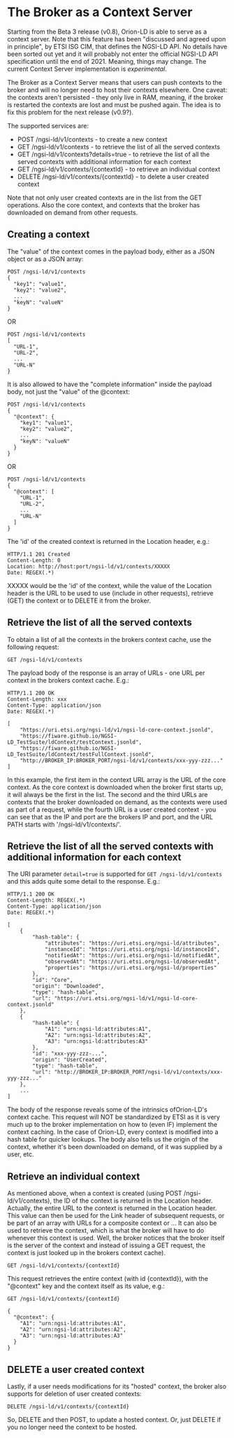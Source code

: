 # The Broker as a Context Server
Starting from the Beta 3 release (v0.8), Orion-LD is able to serve as a context server.
Note that this feature has been "discussed and agreed upon in principle", by ETSI ISG CIM, that defines the NGSI-LD API.
No details have been sorted out yet and it will probably not enter the official NGSI-LD API specification until the end of 2021.
Meaning, things may change. The current Context Server implementation is *experimental*.

The Broker as a Context Server means that users can push contexts to the broker and will no longer need to host their contexts elsewhere.
One caveat: the contexts aren't persisted - they only live in RAM, meaning, if the broker is restarted the contexts are lost and must be pushed again.
The idea is to fix this problem for the next release (v0.9?).

The supported services are:

* POST /ngsi-ld/v1/contexts - to create a new context
* GET /ngsi-ld/v1/contexts - to retrieve the list of all the served contexts
* GET /ngsi-ld/v1/contexts?details=true - to retrieve the list of all the served contexts with additional information for each context
* GET /ngsi-ld/v1/contexts/{contextId} - to retrieve an individual context
* DELETE /ngsi-ld/v1/contexts/{contextId} - to delete a user created context

Note that not only user created contexts are in the list from the GET operations. Also the core context, and contexts that the broker has downloaded on demand from other requests.

## Creating a context
The "value" of the context comes in the payload body, either as a JSON object or as a JSON array:
```
POST /ngsi-ld/v1/contexts
{
  "key1": "value1",
  "key2": "value2",
  ...
  "keyN": "valueN"
}
```
OR
```
POST /ngsi-ld/v1/contexts
[
  "URL-1", 
  "URL-2", 
  ...
  "URL-N"
}
```
It is also allowed to have the "complete information" inside the payload body, not just the "value" of the @context:
```
POST /ngsi-ld/v1/contexts
{
  "@context": {
    "key1": "value1",
    "key2": "value2",
    ...
    "keyN": "valueN"
  }
}
```
OR
```
POST /ngsi-ld/v1/contexts
{
  "@context": [
    "URL-1", 
    "URL-2", 
    ...
    "URL-N"
  ]
}
```

The 'id' of the created context is returned in the Location header, e.g.:
```
HTTP/1.1 201 Created
Content-Length: 0
Location: http://host:port/ngsi-ld/v1/contexts/XXXXX
Date: REGEX(.*)
```
XXXXX would be the 'id' of the context, while the value of the Location header is the URL to be used to use (include in other requests), retrieve (GET) the context or to DELETE it from the broker.

## Retrieve the list of all the served contexts
To obtain a list of all the contexts in the brokers context cache, use the following request:
```
GET /ngsi-ld/v1/contexts
```
The payload body of the response is an array of URLs - one URL per context in the brokers context cache.
E.g.:
```
HTTP/1.1 200 OK
Content-Length: xxx
Content-Type: application/json
Date: REGEX(.*)

[
    "https://uri.etsi.org/ngsi-ld/v1/ngsi-ld-core-context.jsonld",
    "https://fiware.github.io/NGSI-LD_TestSuite/ldContext/testContext.jsonld",
    "https://fiware.github.io/NGSI-LD_TestSuite/ldContext/testFullContext.jsonld",
    "http://BROKER_IP:BROKER_PORT/ngsi-ld/v1/contexts/xxx-yyy-zzz..."
]
```
In this example, the first item in the context URL array is the URL of the core context.
As the core context is downloaded when the broker first starts up, it will always be the first in the list.
The second and the third URLs are contexts that the broker downloaded on demand, as the contexts were used as part of a request,
while the fourth URL is a user created context - you can see that as the IP and port are the brokers IP and port,
and the URL PATH starts with '/ngsi-ld/v1/contexts/'.


## Retrieve the list of all the served contexts with additional information for each context
The URI parameter `detail=true` is supported for `GET /ngsi-ld/v1/contexts` and this adds quite some detail to the response.
E.g.:
```
HTTP/1.1 200 OK
Content-Length: REGEX(.*)
Content-Type: application/json
Date: REGEX(.*)

[
    {
        "hash-table": {
            "attributes": "https://uri.etsi.org/ngsi-ld/attributes",
            "instanceId": "https://uri.etsi.org/ngsi-ld/instanceId",
            "notifiedAt": "https://uri.etsi.org/ngsi-ld/notifiedAt",
            "observedAt": "https://uri.etsi.org/ngsi-ld/observedAt",
            "properties": "https://uri.etsi.org/ngsi-ld/properties"
        },
        "id": "Core",
        "origin": "Downloaded",
        "type": "hash-table",
        "url": "https://uri.etsi.org/ngsi-ld/v1/ngsi-ld-core-context.jsonld"
    },
    {
        "hash-table": {
            "A1": "urn:ngsi-ld:attributes:A1",
            "A2": "urn:ngsi-ld:attributes:A2",
            "A3": "urn:ngsi-ld:attributes:A3"
        },
        "id": "xxx-yyy-zzz-...",
        "origin": "UserCreated",
        "type": "hash-table",
        "url": "http://BROKER_IP:BROKER_PORT/ngsi-ld/v1/contexts/xxx-yyy-zzz..."
    },
    ...
]
```
The body of the response reveals some of the intrinsics ofOrion-LD's context cache.
This request will NOT be standardized by ETSI as it is very much up to the broker implementation on how to (even IF) implement the
context caching.
In the case of Orion-LD, every context is modified into a hash table for quicker lookups.
The body also tells us the origin of the context, whether it's been downloaded on demand, of it was supplied by a user, etc.


## Retrieve an individual context
As mentioned above, when a context is created (using POST /ngsi-ld/v1/contexts), the ID of the context is returned in the Location header.
Actually, the entire URL to the context is returned in the Location header.
This value can then be used for the Link header of subsequent requests, or be part of an array with URLs for a composite context or ...
It can also be used to retrieve the context, which is what the broker will have to do whenever this context is used.
Well, the broker notices that the broker itself is the server of the context and instead of issuing a GET request,
the context is just looked up in the brokers context cache).
```
GET /ngsi-ld/v1/contexts/{contextId}
```
This request retrieves the entire context (with id {contextId}), with the "@context" key and the context itself as its value, e.g.:
```
GET /ngsi-ld/v1/contexts/{contextId}

{
  "@context": {
    "A1": "urn:ngsi-ld:attributes:A1",
    "A2": "urn:ngsi-ld:attributes:A2",
    "A3": "urn:ngsi-ld:attributes:A3"
  }
}
```

## DELETE a user created context
Lastly, if a user needs modifications for its "hosted" context, the broker also supports for deletion of user created contexts:
```
DELETE /ngsi-ld/v1/contexts/{contextId}
```
So, DELETE and then POST, to update a hosted context.
Or, just DELETE if you no longer need the context to be hosted.
